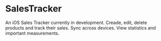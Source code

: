 # SalesTracker
An iOS Sales Tracker currently in development.
Creade, edit, delete products and track their sales.
Sync across devices.
View statistics and important measurements.
